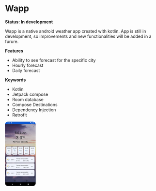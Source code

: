 # Wapp

**Status: In development**

Wapp is a native android weather app created with kotlin. 
App is still in development, so improvements and new functionalities will be added in a furure.

**Features**

 - Ability to see forecast for the specific city
 - Hourly forecast
 - Daily forecast
 
 **Keywords**
 
 - Kotlin
 - Jetpack compose
 - Room database
 - Compose Destinations
 - Dependency Injection
 - Retrofit
 
 <img src="https://github.com/GoodDD/Wapp/blob/main/images/gitimage1.png" width=20% height=20%>
